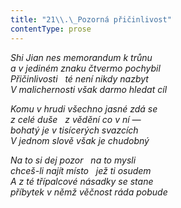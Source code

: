 ```yaml
---
title: "21\\.\_Pozorná přičinlivost"
contentType: prose
---
```


<section>

_Shi Jian nes memorandum k trůnu  
a v jediném znaku čtvermo pochybil  
Přičinlivosti   té není nikdy nazbyt  
V malichernosti však darmo hledat cíl_

</section>

<section>

_Komu v hrudi všechno jasné zdá se  
z celé duše   z vědění co v ní —  
bohatý je v tisícerých svazcích  
V jednom slově však je chudobný_

</section>

<section>

_Na to si dej pozor   na to mysli  
chceš-li najít místo   jež ti osudem  
A z té třípalcové násadky se stane  
příbytek v němž věčnost ráda pobude_

</section>
